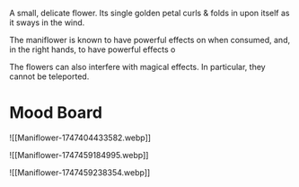 A small, delicate flower. Its single golden petal curls & folds in upon itself as it sways in the wind. 

The maniflower is known to have powerful effects on when consumed, and, in the right hands, to have powerful effects o

The flowers can also interfere with magical effects. In particular, they cannot be teleported.

# Mood Board
![[Maniflower-1747404433582.webp]]

![[Maniflower-1747459184995.webp]]

![[Maniflower-1747459238354.webp]]